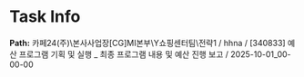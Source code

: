 # Task Info

**Path:** 카페24(주)\본사사업장\[CG]MI본부\Y쇼핑센터팀\전략1 / hhna / [340833] 예산 프로그램 기획 및 실행 _ 최종 프로그램 내용 및 예산 진행 보고 / 2025-10-01_00-00-00

